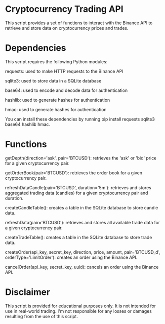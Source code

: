 
# Cryptocurrency Trading API
This script provides a set of functions to interact with the Binance API to retrieve and store data on cryptocurrency prices and trades.

# Dependencies

This script requires the following Python modules:

requests: used to make HTTP requests to the Binance API

sqlite3: used to store data in a SQLite database

base64: used to encode and decode data for authentication

hashlib: used to generate hashes for authentication

hmac: used to generate hashes for authentication

You can install these dependencies by running pip install requests sqlite3 base64 hashlib hmac.

# Functions

getDepth(direction='ask', pair='BTCUSD'): retrieves the 'ask' or 'bid' price for a given cryptocurrency pair.

getOrderBook(pair='BTCUSD'): retrieves the order book for a given cryptocurrency pair.

refreshDataCandle(pair='BTCUSD', duration='5m'): retrieves and stores aggregated trading data (candles) for a given cryptocurrency pair and duration.

createCandleTable(): creates a table in the SQLite database to store candle data.

refreshData(pair='BTCUSD'): retrieves and stores all available trade data for a given cryptocurrency pair.

createTradeTable(): creates a table in the SQLite database to store trade data.

createOrder(api_key, secret_key, direction, price, amount, pair='BTCUSD_d', orderType='LimitOrder'): creates an order using the Binance API.

cancelOrder(api_key, secret_key, uuid): cancels an order using the Binance API.

# Disclaimer

This script is provided for educational purposes only. It is not intended for use in real-world trading. I'm not responsible for any losses or damages resulting from the use of this script.
